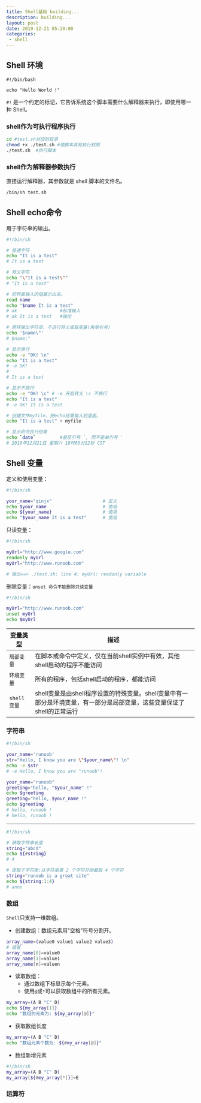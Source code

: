 ```yaml
---
title: Shell基础 building...
description: building...
layout: post
date: 2019-12-21 05:20:00
categories:
 - shell
---
```


## Shell 环境

```
#!/bin/bash

echo "Hello World !"
```

`#!` 是一个约定的标记，它告诉系统这个脚本需要什么解释器来执行，即使用哪一种 Shell。

### shell作为可执行程序执行

```sh
cd #test.sh对应的目录
chmod +x ./test.sh #使脚本具有执行权限
./test.sh  #执行脚本
```

### shell作为解释器参数执行

直接运行解释器，其参数就是 shell 脚本的文件名。

```sh
/bin/sh test.sh
```

## Shell echo命令

用于字符串的输出。

```sh
#!/bin/sh

# 普通字符
echo "It is a test"
# It is a test 

# 转义字符
echo "\"It is a test\""
# "It is a test"

# 把界面输入的值展示出来。
read name 
echo "$name It is a test"
# ok				#标准输入
# ok It is a test	#输出

# 原样输出字符串，不进行转义或取变量(用单引号)
echo '$name\"'
# $name\"

# 显示换行
echo -e "OK! \n"
echo "It is a test"
# -e OK! 
#
# It is a test

# 显示不换行
echo -e "OK! \c" # -e 开启转义 \c 不换行
echo "It is a test"
# -e OK! It is a test

# 创建文件myfile，把echo结果输入到里面。
echo "It is a test" > myfile

# 显示命令执行结果
echo `date` 		#是反引号 `, 而不是单引号 '
# 2019年12月21日 星期六 18时05分12秒 CST
```

## Shell 变量

定义和使用变量：

```sh
#!/bin/sh

your_name="qinjx"					# 定义
echo $your_name						# 使用
echo ${your_name}					# 使用
echo "$your_name It is a test"		# 使用
```

只读变量：

```sh
#!/bin/sh

myUrl="http://www.google.com"
readonly myUrl
myUrl="http://www.runoob.com"

# 输出==> ./test.sh: line 4: myUrl: readonly variable
```

删除变量：`unset 命令不能删除只读变量`

```sh
#!/bin/sh

myUrl="http://www.runoob.com"
unset myUrl
echo $myUrl
```

| 变量类型 | 描述 |
| --- | --- |
| `局部变量` |在脚本或命令中定义，仅在当前shell实例中有效，其他shell启动的程序不能访问|
| `环境变量` |所有的程序，包括shell启动的程序，都能访问|
| `shell变量` |shell变量是由shell程序设置的特殊变量。shell变量中有一部分是环境变量，有一部分是局部变量，这些变量保证了shell的正常运行|

### 字符串

```sh
#!/bin/sh

your_name='runoob'
str="Hello, I know you are \"$your_name\"! \n"
echo -e $str
# -e Hello, I know you are "runoob"! 

your_name="runoob"
greeting="hello, "$your_name" !"
echo $greeting
greeting="hello, $your_name !"
echo $greeting
# hello, runoob !
# hello, runoob !
```

---

```sh
#!/bin/sh

# 获取字符串长度
string="abcd"
echo ${#string} 
# 4

# 提取子字符串:从字符串第 2 个字符开始截取 4 个字符
string="runoob is a great site"
echo ${string:1:4} 
# unoo
```

### 数组

`Shell`只支持一维数组。

* 创建数组：数组元素用"空格"符号分割开。

```sh
array_name=(value0 value1 value2 value3)
# 或者
array_name[0]=value0
array_name[1]=value1
array_name[n]=valuen
```

* 读取数组：
	* 通过数组下标显示每个元素。
	* 使用`@`或`*`可以获取数组中的所有元素。

```sh
my_array=(A B "C" D)
echo ${my_array[1]}
echo "数组的元素为: ${my_array[@]}"
```

* 获取数组长度

```sh
my_array=(A B "C" D)
echo "数组元素个数为: ${#my_array[@]}"
```

* 数组新增元素

```sh
#!/bin/sh
my_array=(A B "C" D)
my_array[${#my_array[*]}]=E
```

### 运算符